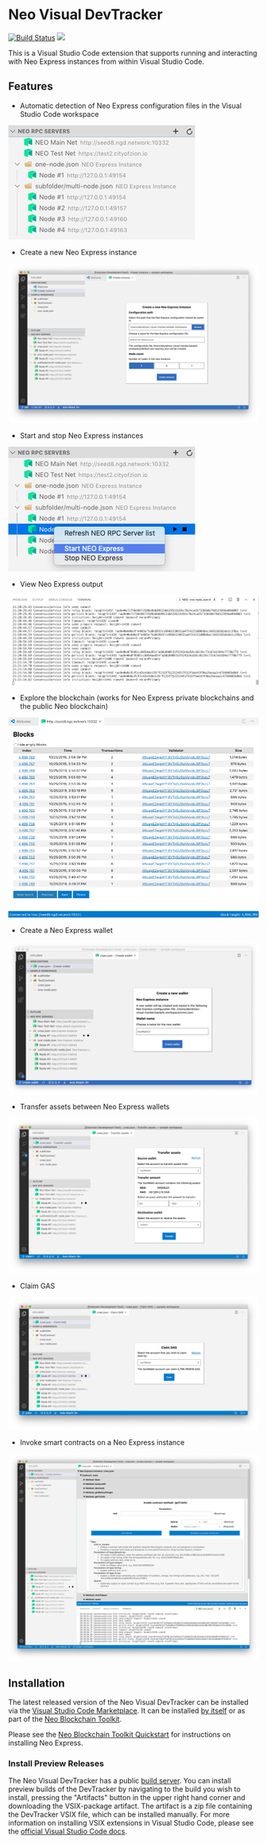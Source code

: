 # Neo Visual DevTracker

[![Build Status](https://dev.azure.com/NGDSeattle/Public/_apis/build/status/neo-project.neo-visual-tracker?branchName=master)](https://dev.azure.com/NGDSeattle/Public/_build/latest?definitionId=28&branchName=master)
[![](https://vsmarketplacebadge.apphb.com/version-short/ngd-seattle.neo-visual-devtracker.svg)](https://marketplace.visualstudio.com/items?itemName=ngd-seattle.neo-visual-devtracker)

This is a Visual Studio Code extension that supports running and interacting
with Neo Express instances from within Visual Studio Code.

## Features

* Automatic detection of Neo Express configuration files in the Visual Studio Code workspace

![Neo Express config detection](https://raw.githubusercontent.com/neo-project/neo-visual-tracker/master/images/feature-detect.png)

* Create a new Neo Express instance 

![Create instance](https://raw.githubusercontent.com/neo-project/neo-visual-tracker/master/images/feature-create.png)

* Start and stop Neo Express instances 

![Starting and stopping Neo Express instances](https://raw.githubusercontent.com/neo-project/neo-visual-tracker/master/images/feature-start-stop.png)

* View Neo Express output

![Neo Express output shown in Visual Studio Code terminal](https://raw.githubusercontent.com/neo-project/neo-visual-tracker/master/images/feature-terminal.png)

* Explore the blockchain (works for Neo Express private blockchains and the public Neo blockchain)

![Built-in blockchain explorer](https://raw.githubusercontent.com/neo-project/neo-visual-tracker/master/images/feature-block-explorer.png)

* Create a Neo Express wallet 

![Neo Express wallet creation](https://raw.githubusercontent.com/neo-project/neo-visual-tracker/master/images/feature-create-wallet.png)

* Transfer assets between Neo Express wallets

![Transfer assets](https://raw.githubusercontent.com/neo-project/neo-visual-tracker/master/images/feature-transfer.png)

* Claim GAS

![Claiming GAS](https://raw.githubusercontent.com/neo-project/neo-visual-tracker/master/images/feature-claim.png)

* Invoke smart contracts on a Neo Express instance

![Contract invocation](https://raw.githubusercontent.com/neo-project/neo-visual-tracker/master/images/feature-invoke.png)

## Installation

The latest released version of the Neo Visual DevTracker can be installed via the
[Visual Studio Code Marketplace](https://marketplace.visualstudio.com/vscode).
It can be installed
[by itself](https://marketplace.visualstudio.com/items?itemName=ngd-seattle.neo-visual-devtracker)
or as part of the
[Neo Blockchain Toolkit](https://marketplace.visualstudio.com/items?itemName=ngd-seattle.neo-blockchain-toolkit).

Please see the
[Neo Blockchain Toolkit Quickstart](https://github.com/neo-project/neo-blockchain-toolkit/blob/master/quickstart.md)
for instructions on installing Neo Express.

### Install Preview Releases

The Neo Visual DevTracker has a public [build server](https://dev.azure.com/NGDSeattle/Public/_build?definitionId=28).
You can install preview builds of the DevTracker by navigating to the build you wish to install,
pressing the "Artifacts" button in the upper right hand corner and downloading the VSIX-package
artifact. The artifact is a zip file containing the DevTracker VSIX file, which can be installed
manually. For more information on installing VSIX extensions in Visual Studio Code, please see the
[official Visual Studio Code docs](https://code.visualstudio.com/docs/editor/extension-gallery#_install-from-a-vsix).
